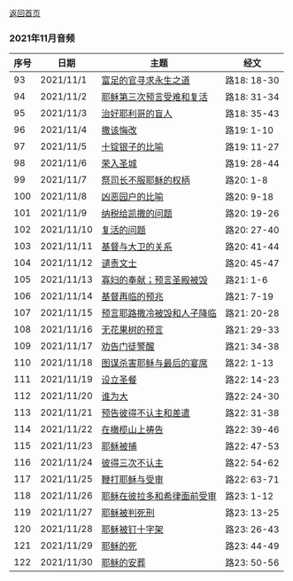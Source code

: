 
[返回首页](index)

### 2021年11月音频

|序号|日期|主题|经文|
|---|----|---|---|
|93|2021/11/1|[富足的官寻求永生之道](https://carmelbible.sgp1.digitaloceanspaces.com/202111/Luke93.mp3)|路18: 18-30|
|94|2021/11/2|[耶稣第三次预言受难和复活](https://carmelbible.sgp1.digitaloceanspaces.com/202111/Luke94.mp3)|路18: 31-34|
|95|2021/11/3|[治好耶利哥的盲人](https://carmelbible.sgp1.digitaloceanspaces.com/202111/Luke95.mp3)|路18: 35-43|
|96|2021/11/4|[撒该悔改](https://carmelbible.sgp1.digitaloceanspaces.com/202111/Luke96.mp3)|路19: 1-10|
|97|2021/11/5|[十锭银子的比喻](https://carmelbible.sgp1.digitaloceanspaces.com/202111/Luke97.mp3)|路19: 11-27|
|98|2021/11/6|[荣入圣城](https://carmelbible.sgp1.digitaloceanspaces.com/202111/Luke98.mp3)|路19: 28-44|
|99|2021/11/7|[祭司长不服耶稣的权柄](https://carmelbible.sgp1.digitaloceanspaces.com/202111/Luke99.mp3)|路20: 1-8|
|100|2021/11/8|[凶恶园户的比喻](https://carmelbible.sgp1.digitaloceanspaces.com/202111/Luke100.mp3)|路20: 9-18|
|101|2021/11/9|[纳税给凯撒的问题](https://carmelbible.sgp1.digitaloceanspaces.com/202111/Luke101.mp3)|路20: 19-26|
|102|2021/11/10|[复活的问题](https://carmelbible.sgp1.digitaloceanspaces.com/202111/Luke102.mp3)|路20: 27-40|
|103|2021/11/11|[基督与大卫的关系](https://carmelbible.sgp1.digitaloceanspaces.com/202111/Luke103.mp3)|路20: 41-44|
|104|2021/11/12|[谴责文士](https://carmelbible.sgp1.digitaloceanspaces.com/202111/Luke104.mp3)|路20: 45-47|
|105|2021/11/13|[寡妇的奉献；预言圣殿被毁](https://carmelbible.sgp1.digitaloceanspaces.com/202111/Luke105.mp3)|路21: 1-6|
|106|2021/11/14|[基督再临的预兆](https://carmelbible.sgp1.digitaloceanspaces.com/202111/Luke106.mp3)|路21: 7-19|
|107|2021/11/15|[预言耶路撒冷被毁和人子降临](https://carmelbible.sgp1.digitaloceanspaces.com/202111/Luke107.mp3)|路21: 20-28|
|108|2021/11/16|[无花果树的预言](https://carmelbible.sgp1.digitaloceanspaces.com/202111/Luke108.mp3)|路21: 29-33|
|109|2021/11/17|[劝告门徒警醒](https://carmelbible.sgp1.digitaloceanspaces.com/202111/Luke109.mp3)|路21: 34-38|
|110|2021/11/18|[图谋杀害耶稣与最后的宴席](https://carmelbible.sgp1.digitaloceanspaces.com/202111/Luke110.mp3)|路22: 1-13|
|111|2021/11/19|[设立圣餐](https://carmelbible.sgp1.digitaloceanspaces.com/202111/Luke111.mp3)|路22: 14-23|
|112|2021/11/20|[谁为大](#)|路22: 24-30|
|113|2021/11/21|[预告彼得不认主和差遣](#)|路22: 31-38|
|114|2021/11/22|[在橄榄山上祷告](#)|路22: 39-46|
|115|2021/11/23|[耶稣被捕](#)|路22: 47-53|
|116|2021/11/24|[彼得三次不认主](#)|路22: 54-62|
|117|2021/11/25|[鞭打耶稣与受审](#)|路22: 63-71|
|118|2021/11/26|[耶稣在彼拉多和希律面前受审](#)|路23: 1-12|
|119|2021/11/27|[耶稣被判死刑](#)|路23: 13-25|
|120|2021/11/28|[耶稣被钉十字架](#)|路23: 26-43|
|121|2021/11/29|[耶稣的死](#)|路23: 44-49|
|122|2021/11/30|[耶稣的安葬](https://carmelbible.sgp1.digitaloceanspaces.com/202111/Luke122.mp3)|路23: 50-56|



